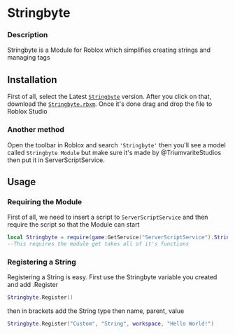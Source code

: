 
# Stringbyte

### Description
Stringbyte is a Module for Roblox which simplifies creating strings and managing tags

## Installation
First of all, select the Latest [``Stringbyte``](https://www.roblox.com/library/9998442298) version. After you click on that, download the
[``Stringbyte.rbxm``](https://github.com/TriumvirateStudios/Stringbyte/releases/download/Stable/Stringbyte.rbxm). Once it's done drag and drop the file to Roblox Studio

### Another method

Open the toolbar in Roblox and search ``'Stringbyte'`` then you'll see a model called ``Stringbyte Module`` but
make sure it's made by @TriumvariteStudios then put it in ServerScriptService.

## Usage

### Requiring the Module
First of all, we need to insert a script to `ServerScriptService` and then require the script so that
the Module can start

```lua
local Stringbyte = require(game:GetService("ServerScriptService").Stringbyte)
--This requires the module get takes all of it's functions
```

### Registering a String
Registering a String is easy. First use the Stringbyte variable you created and add .Register
```lua
Stringbyte.Register()
```
then in brackets add the String type then name, parent, value
```lua
Stringbyte.Register("Custom", "String", workspace, "Hello World!")
```
